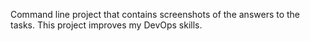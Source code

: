 Command line project that contains screenshots of the answers to the tasks.
This project improves my DevOps skills.
